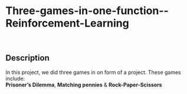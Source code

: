 # Three-games-in-one-function--Reinforcement-Learning
<br />

## Description

In this project, we did three games in on form of a project. These games include: <br /> **Prisoner’s Dilemma**, **Matching pennies** & **Rock-Paper-Scissors**


